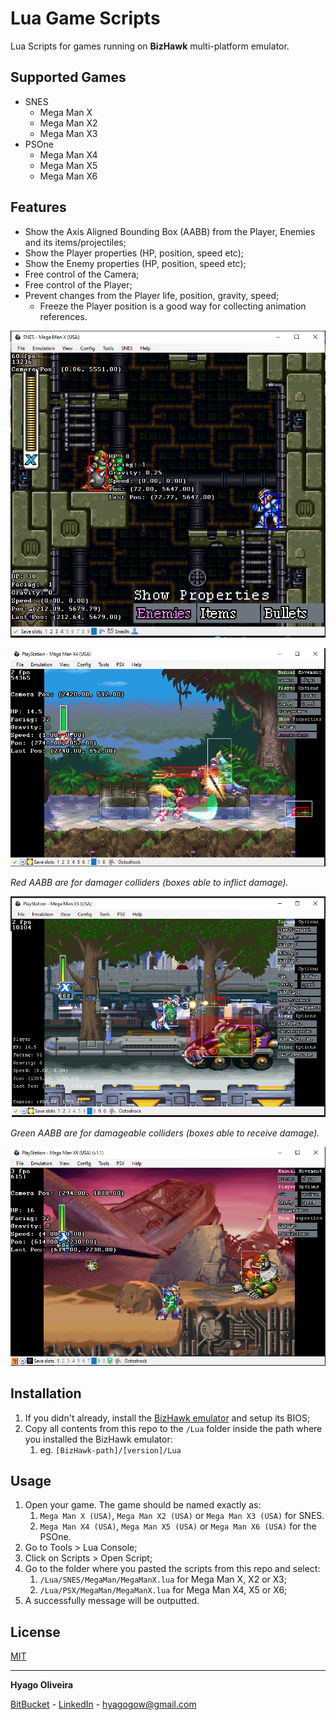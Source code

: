 
# Lua Game Scripts

Lua Scripts for games running on **BizHawk** multi-platform emulator.

## Supported Games

- SNES
    - Mega Man X
    - Mega Man X2
    - Mega Man X3
- PSOne
    - Mega Man X4
    - Mega Man X5
    - Mega Man X6

## Features

- Show the Axis Aligned Bounding Box (AABB) from the Player, Enemies and its items/projectiles;
- Show the Player properties (HP, position, speed etc);
- Show the Enemy properties (HP, position, speed etc);
- Free control of the Camera;
- Free control of the Player;
- Prevent changes from the Player life, position, gravity, speed;
    - Freeze the Player position is a good way for collecting animation references.

![alt text](/~Doc/mmx-aabb-x.png)

![alt text](/~Doc/mmx4-aabb-zero.png)

*Red AABB are for damager colliders (boxes able to inflict damage).*

![alt text](/~Doc/mmx5-aabb-x.png)

*Green AABB are for damageable colliders (boxes able to receive damage).*

![alt text](/~Doc/mmx6-aabb-x.png)


## Installation

1. If you didn't already, install the [BizHawk emulator](https://github.com/TASVideos/BizHawk#installing) and setup its BIOS;
2. Copy all contents from this repo to the `/Lua` folder inside the path where you installed the BizHawk emulator:
    1. eg. `[BizHawk-path]/[version]/Lua`

## Usage

1. Open your game. The game should be named exactly as:
    1. `Mega Man X (USA)`, `Mega Man X2 (USA)` or `Mega Man X3 (USA)` for SNES.
    2. `Mega Man X4 (USA)`, `Mega Man X5 (USA)` or `Mega Man X6 (USA)` for the PSOne.
2. Go to Tools > Lua Console;
3. Click on Scripts > Open Script;
4. Go to the folder where you pasted the scripts from this repo and select:
    1. `/Lua/SNES/MegaMan/MegaManX.lua` for Mega Man X, X2 or X3;
    2. `/Lua/PSX/MegaMan/MegaManX.lua` for Mega Man X4, X5 or X6;
5. A successfully message will be outputted.

## License
[MIT](https://choosealicense.com/licenses/mit/)

---

**Hyago Oliveira**

[BitBucket](https://bitbucket.org/HyagoGow/) -
[LinkedIn](https://www.linkedin.com/in/hyago-oliveira/) -
<hyagogow@gmail.com>